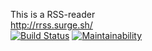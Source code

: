 This is a RSS-reader  
http://rrss.surge.sh/  
[![Build Status](https://travis-ci.org/euhoo/project-lvl3-s440.svg?branch=master)](https://travis-ci.org/euhoo/project-lvl3-s440)
[![Maintainability](https://api.codeclimate.com/v1/badges/30e28737b1cba7acc860/maintainability)](https://codeclimate.com/github/euhoo/project-lvl3-s440/maintainability)